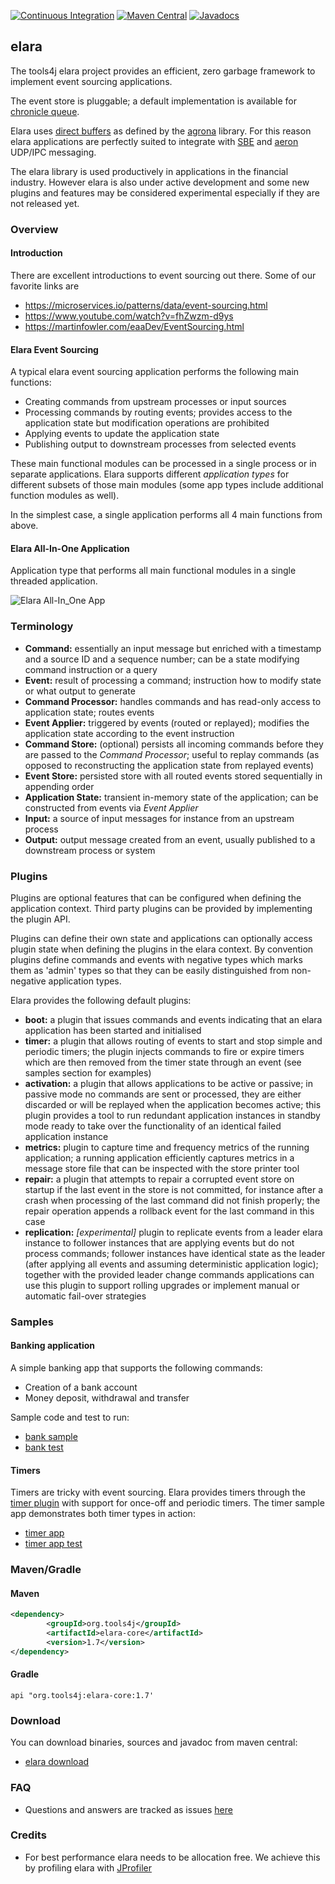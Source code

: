 [![Continuous Integration](https://github.com/tools4j/elara/workflows/Continuous%20Integration/badge.svg)](https://github.com/tools4j/elara/actions?query=workflow%3A%22Continuous+Integration%22)
[![Maven Central](https://img.shields.io/maven-central/v/org.tools4j/elara-core.svg)](https://maven.org/search?namespace=tools4j.org&q=elara)
[![Javadocs](http://www.javadoc.io/badge/org.tools4j/elara-core.svg)](http://www.javadoc.io/doc/org.tools4j/elara-core)
## elara
The tools4j elara project provides an efficient, zero garbage framework to implement event sourcing applications.  

The event store is pluggable; a default implementation is available for [chronicle queue](https://github.com/OpenHFT/Chronicle-Queue).
  
Elara uses [direct buffers](https://www.javadoc.io/static/org.agrona/agrona/1.7.1/index.html?org/agrona/DirectBuffer.html) as defined by the [agrona](https://github.com/real-logic/agrona) library.  For this reason elara applications are perfectly suited to integrate with [SBE](https://github.com/real-logic/simple-binary-encoding) and [aeron](https://github.com/real-logic/aeron) UDP/IPC messaging.

The elara library is used productively in applications in the financial industry.  However elara is also under active development and some new plugins and features may be considered experimental especially if they are not released yet.

### Overview

#### Introduction
There are excellent introductions to event sourcing out there.  Some of our favorite links are
* https://microservices.io/patterns/data/event-sourcing.html
* https://www.youtube.com/watch?v=fhZwzm-d9ys
* https://martinfowler.com/eaaDev/EventSourcing.html

#### Elara Event Sourcing
A typical elara event sourcing application performs the following main functions:
* Creating commands from upstream processes or input sources 
* Processing commands by routing events; provides access to the application state but modification operations are prohibited 
* Applying events to update the application state
* Publishing output to downstream processes from selected events

These main functional modules can be processed in a single process or in separate applications.  Elara supports
different _application types_ for different subsets of those main modules (some app types include additional function 
modules as well).

In the simplest case, a single application performs all 4 main functions from above.

#### Elara All-In-One Application

Application type that performs all main functional modules in a single threaded application.

![Elara All-In_One App](./doc/elara-all-in-one-app.jpg)

### Terminology 
* **Command:** essentially an input message but enriched with a timestamp and a source ID and a sequence number; can be a state modifying command instruction or a query
* **Event:** result of processing a command; instruction how to modify state or what output to generate
* **Command Processor:** handles commands and has read-only access to application state; routes events
* **Event Applier:** triggered by events (routed or replayed); modifies the application state according to the event instruction
* **Command Store:** (optional) persists all incoming commands before they are passed to the _Command Processor_; useful to replay commands (as opposed to reconstructing the application state from replayed events) 
* **Event Store:** persisted store with all routed events stored sequentially in appending order
* **Application State:** transient in-memory state of the application;  can be constructed from events via _Event Applier_
* **Input:** a source of input messages for instance from an upstream process
* **Output:** output message created from an event, usually published to a downstream process or system

### Plugins
Plugins are optional features that can be configured when defining the application context.  Third party plugins can be
provided by implementing the plugin API.  

Plugins can define their own state and applications can optionally access plugin state when defining the plugins in the
elara context.  By convention plugins define commands and events with negative types which marks them as 'admin' types 
so that they can be easily distinguished from non-negative application types.

Elara provides the following default plugins:

* **boot:** a plugin that issues commands and events indicating that an elara application has been started and initialised
* **timer:** a plugin that allows routing of events to start and stop simple and periodic timers;  the plugin injects
             commands to fire or expire timers which are then removed from the timer state through an event 
             (see samples section for examples) 
* **activation:** a plugin that allows applications to be active or passive;  in passive mode no commands are sent or 
                  processed, they are either discarded or will be replayed when the application becomes active;  this
                  plugin provides a tool to run redundant application instances in standby mode ready to take over the
                  functionality of an identical failed application instance
* **metrics:** plugin to capture time and frequency metrics of the running application;  a running application 
               efficiently captures metrics in a message store file that can be inspected with the store printer tool  
* **repair:** a plugin that attempts to repair a corrupted event store on startup if the last event in the store is not 
              committed, for instance after a crash when processing of the last command did not finish properly;  the
              repair operation appends a rollback event for the last command in this case 
* **replication:** *[experimental]* plugin to replicate events from a leader elara instance to follower instances that 
                   are applying events but do not process commands;  follower instances have identical state as the 
                   leader (after applying all events and assuming deterministic application logic);  together with the
                   provided leader change commands applications can use this plugin to support rolling upgrades or 
                   implement manual or automatic fail-over strategies

### Samples

#### Banking application
A simple banking app that supports the following commands:
* Creation of a bank account
* Money deposit, withdrawal and transfer

Sample code and test to run:
* [bank sample](https://github.com/tools4j/elara/tree/master/elara-samples/src/main/java/org/tools4j/elara/samples/bank)
* [bank test](https://github.com/tools4j/elara/blob/master/elara-samples/src/test/java/org/tools4j/elara/samples/bank/BankApplicationTest.java)

#### Timers
Timers are tricky with event sourcing.  Elara provides timers through the [timer plugin](https://github.com/tools4j/elara/tree/master/elara-core/src/main/java/org/tools4j/elara/plugin/timer) with support for once-off and periodic timers.  The timer sample app demonstrates both timer types in action:
* [timer app](https://github.com/tools4j/elara/tree/master/elara-samples/src/main/java/org/tools4j/elara/samples/timer)
* [timer app test](https://github.com/tools4j/elara/blob/master/elara-samples/src/test/java/org/tools4j/elara/samples/timer/TimerApplicationTest.java)

### Maven/Gradle

#### Maven
```xml
<dependency>
        <groupId>org.tools4j</groupId>
        <artifactId>elara-core</artifactId>
        <version>1.7</version>
</dependency>
```

#### Gradle
```
api "org.tools4j:elara-core:1.7'
```

### Download
You can download binaries, sources and javadoc from maven central:
* [elara download](https://maven.org/search?namespace=tools4j.org&q=elara)

### FAQ
* Questions and answers are tracked as issues [here](https://github.com/tools4j/elara/issues?q=is%3Aissue+is%3Aclosed+label%3Aquestion) 

### Credits
* For best performance elara needs to be allocation free.  We achieve this by profiling elara with [JProfiler](https://www.ej-technologies.com/products/jprofiler/overview.html)
